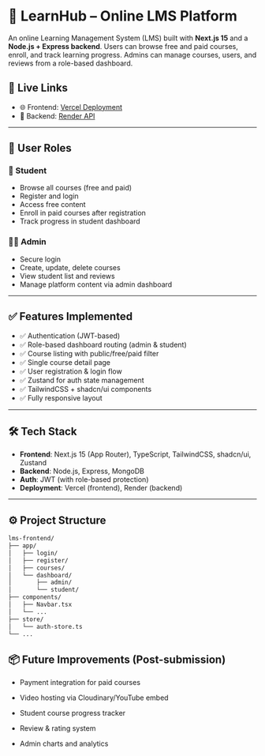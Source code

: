 # 📘 LearnHub – Online LMS Platform

An online Learning Management System (LMS) built with **Next.js 15** and a **Node.js + Express backend**. Users can browse free and paid courses, enroll, and track learning progress. Admins can manage courses, users, and reviews from a role-based dashboard.

## 🔗 Live Links

-   🌐 Frontend: [Vercel Deployment](https://your-vercel-link.vercel.app)
-   🚀 Backend: [Render API](https://lms-backend-5lk5.onrender.com)

---

## 👤 User Roles

### 🧑 Student

-   Browse all courses (free and paid)
-   Register and login
-   Access free content
-   Enroll in paid courses after registration
-   Track progress in student dashboard

### 👨‍💼 Admin

-   Secure login
-   Create, update, delete courses
-   View student list and reviews
-   Manage platform content via admin dashboard

---

## ✅ Features Implemented

-   ✅ Authentication (JWT-based)
-   ✅ Role-based dashboard routing (admin & student)
-   ✅ Course listing with public/free/paid filter
-   ✅ Single course detail page
-   ✅ User registration & login flow
-   ✅ Zustand for auth state management
-   ✅ TailwindCSS + shadcn/ui components
-   ✅ Fully responsive layout

---

## 🛠️ Tech Stack

-   **Frontend**: Next.js 15 (App Router), TypeScript, TailwindCSS, shadcn/ui, Zustand
-   **Backend**: Node.js, Express, MongoDB
-   **Auth**: JWT (with role-based protection)
-   **Deployment**: Vercel (frontend), Render (backend)

---

## ⚙️ Project Structure

```bash
lms-frontend/
├── app/
│   ├── login/
│   ├── register/
│   ├── courses/
│   └── dashboard/
│       ├── admin/
│       └── student/
├── components/
│   ├── Navbar.tsx
│   └── ...
├── store/
│   └── auth-store.ts
└── ...
```

## 📦 Future Improvements (Post-submission)

-   Payment integration for paid courses

-   Video hosting via Cloudinary/YouTube embed

-   Student course progress tracker

-   Review & rating system

-   Admin charts and analytics
